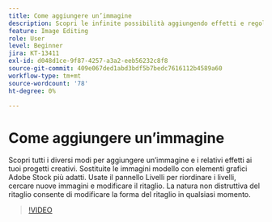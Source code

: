 ```yaml
---
title: Come aggiungere un’immagine
description: Scopri le infinite possibilità aggiungendo effetti e regolazioni all'immagine
feature: Image Editing
role: User
level: Beginner
jira: KT-13411
exl-id: d048d1ce-9f87-4257-a3a2-eeb56232c8f8
source-git-commit: 409e067ded1abd3bdf5b7bedc7616112b4589a60
workflow-type: tm+mt
source-wordcount: '78'
ht-degree: 0%

---
```


# Come aggiungere un’immagine

Scopri tutti i diversi modi per aggiungere un’immagine e i relativi effetti ai tuoi progetti creativi. Sostituite le immagini modello con elementi grafici Adobe Stock più adatti. Usate il pannello Livelli per riordinare i livelli, cercare nuove immagini e modificare il ritaglio. La natura non distruttiva del ritaglio consente di modificare la forma del ritaglio in qualsiasi momento.

>[!VIDEO](https://video.tv.adobe.com/v/3420226?quality=12&learn=on&hidetitle=true)
